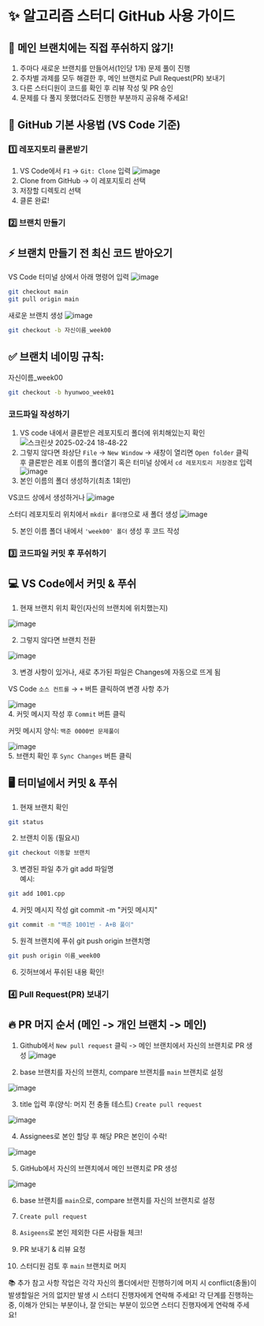 # ✨ 알고리즘 스터디 GitHub 사용 가이드
## 🚨 메인 브랜치에는 직접 푸쉬하지 않기!
1. 주마다 새로운 브랜치를 만들어서(1인당 1개) 문제 풀이 진행
2. 주차별 과제를 모두 해결한 후, 메인 브랜치로 Pull Request(PR) 보내기
3. 다른 스터디원이 코드를 확인 후 리뷰 작성 및 PR 승인
4. 문제를 다 풀지 못했더라도 진행한 부분까지 공유해 주세요!
## 📌 GitHub 기본 사용법 (VS Code 기준)
### 1️⃣ 레포지토리 클론받기

1. VS Code에서 `F1` → `Git: Clone` 입력
![image](https://github.com/user-attachments/assets/12201539-681b-4b3b-aada-d9609e7c01d0)
2. Clone from GitHub -> 이 레포지토리 선택  
3. 저장할 디렉토리 선택  
4. 클론 완료!  
### 2️⃣ 브랜치 만들기
## ⚡ 브랜치 만들기 전 최신 코드 받아오기
VS Code 터미널 상에서 아래 명령어 입력
![image](https://github.com/user-attachments/assets/8e554533-3bcf-41a5-b7b3-5b5f7d747314)
```bash
git checkout main
git pull origin main
```
새로운 브랜치 생성
![image](https://github.com/user-attachments/assets/b79e133d-7a51-41a8-987b-86561550c66d)
```bash
git checkout -b 자신이름_week00
```
## ✅ 브랜치 네이밍 규칙:
자신이름_week00 
```bash
git checkout -b hyunwoo_week01
```
### 코드파일 작성하기


1. VS code 내에서 클론받은 레포지토리 폴더에 위치해있는지 확인
![스크린샷 2025-02-24 18-48-22](https://github.com/user-attachments/assets/43161ec1-2566-470a-8906-c8b915b74cd1)
2. 그렇지 않다면 좌상단 `File` -> `New Window` -> 새창이 열리면 `Open folder` 클릭 후 클론받은 레포 이름의 폴더열기
   혹은 터미널 상에서 `cd 레포지토리 저장경로` 입력
![image](https://github.com/user-attachments/assets/3f99c212-cb13-4f54-bb58-72d6e61e0784)
4. 본인 이름의 폴더 생성하기(최초 1회만)

VS코드 상에서 생성하거나 
![image](https://github.com/user-attachments/assets/5597c5ad-a835-483b-aaf4-64a2c0eb3c82)

스터디 레포지토리 위치에서 `mkdir 폴더명`으로 새 폴더 생성
![image](https://github.com/user-attachments/assets/2a6c0b12-cadb-4269-8c17-40fce0f2ba27)

5. 본인 이름 폴더 내에서 `'week00' 폴더` 생성 후 코드 작성

### 3️⃣ 코드파일 커밋 후 푸쉬하기
## 💻 VS Code에서 커밋 & 푸쉬

1. 현재 브랜치 위치 확인(자신의 브랜치에 위치했는지)

![image](https://github.com/user-attachments/assets/1e3156bf-a1c5-4de1-822a-bb8651129360)

2. 그렇지 않다면 브랜치 전환

![image](https://github.com/user-attachments/assets/81b77146-0baf-46c0-819d-73fb954afa5f)

3. 변경 사항이 있거나, 새로 추가된 파일은 Changes에 자동으로 뜨게 됨

VS Code `소스 컨트롤` → `+` 버튼 클릭하여 변경 사항 추가

![image](https://github.com/user-attachments/assets/ae55ed45-2477-4a21-b236-4fbf74d9f978)  
4. 커밋 메시지 작성 후 `Commit` 버튼 클릭

커밋 메시지 양식: `백준 0000번 문제풀이`

![image](https://github.com/user-attachments/assets/4a629248-a485-4f7f-8758-d524bc8f032a)  
5. 브랜치 확인 후 `Sync Changes` 버튼 클릭  

## 🖥️ 터미널에서 커밋 & 푸쉬

1. 현재 브랜치 확인
```bash
git status  
```
2. 브랜치 이동 (필요시)
```bash
git checkout 이동할 브랜치
```

3. 변경된 파일 추가
git add 파일명  
예시:
```bash
git add 1001.cpp  
```
4. 커밋 메시지 작성
git commit -m "커밋 메시지"
``` bash
git commit -m "백준 1001번 - A+B 풀이"
```
5. 원격 브랜치에 푸쉬
git push origin 브랜치명
``` bash
git push origin 이름_week00  
```
6. 깃허브에서 푸쉬된 내용 확인!

### 4️⃣ Pull Request(PR) 보내기
## 🔥 PR 머지 순서 (메인 -> 개인 브랜치 -> 메인)


1. Github에서 `New pull request` 클릭 -> 메인 브랜치에서 자신의 브랜치로 PR 생성
![image](https://github.com/user-attachments/assets/0b44c3c0-0fc3-4bbb-ac0e-c19c41cb5c99)

2. base 브랜치를 자신의 브랜치, compare 브랜치를 `main` 브랜치로 설정

![image](https://github.com/user-attachments/assets/547965f3-89ba-4c23-81f5-9813494113f9)

3. title 입력 후(양식: 머지 전 충돌 테스트)  `Create pull request`

![image](https://github.com/user-attachments/assets/a4cdb86f-f5e9-4bcd-bb5b-2f3262363648)

4. Assignees로 본인 할당 후 해당 PR은 본인이 수락!

![image](https://github.com/user-attachments/assets/b2f74c2a-866c-4a1b-a166-3cd4e5af0499)

5. GitHub에서 자신의 브랜치에서 메인 브랜치로 PR 생성

![image](https://github.com/user-attachments/assets/0b3f5727-14f5-4aad-80d5-3069fc8c5c31)

6. base 브랜치를 `main`으로, compare 브랜치를 자신의 브랜치로 설정


7. `Create pull request`
8. `Asigeens`로 본인 제외한 다른 사람들 체크!
9. PR 보내기 & 리뷰 요청
10. 스터디원 검토 후 `main` 브랜치로 머지

📚 추가 참고 사항
작업은 각각 자신의 폴더에서만 진행하기에 머지 시 conflict(충돌)이 발생할일은 거의 없지만 발생 시 스터디 진행자에게 연락해 주세요!
각 단계를 진행하는 중, 이해가 안되는 부분이나, 잘 안되는 부분이 있으면 스터디 진행자에게 연락해 주세요!
